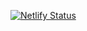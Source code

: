 [![Netlify Status](https://api.netlify.com/api/v1/badges/209679cf-c809-4b59-8dfb-fca8afbd233a/deploy-status)](https://app.netlify.com/sites/beautiful-gingersnap-97b07c/deploys)
